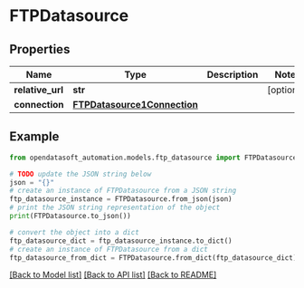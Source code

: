 # FTPDatasource


## Properties

Name | Type | Description | Notes
------------ | ------------- | ------------- | -------------
**relative_url** | **str** |  | [optional] 
**connection** | [**FTPDatasource1Connection**](FTPDatasource1Connection.md) |  | 

## Example

```python
from opendatasoft_automation.models.ftp_datasource import FTPDatasource

# TODO update the JSON string below
json = "{}"
# create an instance of FTPDatasource from a JSON string
ftp_datasource_instance = FTPDatasource.from_json(json)
# print the JSON string representation of the object
print(FTPDatasource.to_json())

# convert the object into a dict
ftp_datasource_dict = ftp_datasource_instance.to_dict()
# create an instance of FTPDatasource from a dict
ftp_datasource_from_dict = FTPDatasource.from_dict(ftp_datasource_dict)
```
[[Back to Model list]](../README.md#documentation-for-models) [[Back to API list]](../README.md#documentation-for-api-endpoints) [[Back to README]](../README.md)


